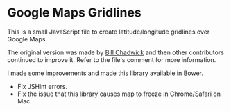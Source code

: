 Google Maps Gridlines
=====================

This is a small JavaScript file to create latitude/longitude gridlines over Google Maps. 

The original version was made by [Bill Chadwick](http://www.bdcc.co.uk/Gmaps/BdccGmapBits.htm) and then other contributors continued to improve it. Refer to the file's comment for more information. 

I made some improvements and made this library available in Bower. 

* Fix JSHint errors.
* Fix the issue that this library causes map to freeze in Chrome/Safari on Mac.
